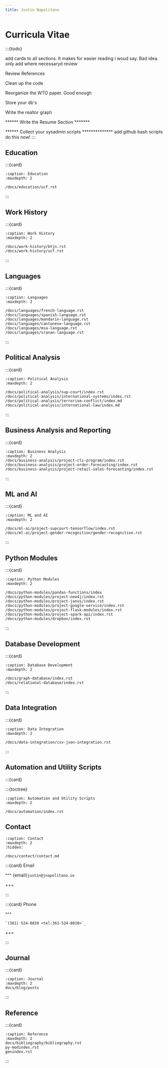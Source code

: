 ```yaml
---
title: Justin Napolitano
---
```

# Curricula Vitae

:::{todo}


add cards to all sections.  It makes for easier reading i woud say.   Bad idea.  only add where necessaryd
    review

Review References

Clean up the code

Reorganize the WTO paper. 
    Good enough

Store your db's

Write the realtor graph

****** Write the Resume Section *******

****** Collect your sysadmin scripts **************
    add github bash scripts do this now!
:::

## Education


:::{card}

```{toctree}
:caption: Education
:maxdepth: 2

/docs/education/ucf.rst

```

:::

## Work History


:::{card}

```{toctree}
:caption: Work History
:maxdepth: 2

/docs/work-history/btjn.rst
/docs/work-history/ucf.rst
```
:::

## Languages


:::{card}


```{toctree}
:caption: Languages
:maxdepth: 2

/docs/languages/french-language.rst
/docs/languages/spanish-language.rst
/docs/languages/mandarin-language.rst
/docs/languages/cantonese-language.rst
/docs/languages/msa-language.rst
/docs/languages/sranan-language.rst
```
:::

## Political Analysis


:::{card}

```{toctree}
:caption: Political Analysis
:maxdepth: 2

/docs/political-analysis/sup-court/index.rst
/docs/political-analysis/international-systems/index.rst
/docs/political-analysis/terrorism-conflict/index.md
/docs/political-analysis/international-law/index.md
```
:::

## Business Analysis and Reporting


:::{card}

```{toctree}
:caption: Business Analysis
:maxdepth: 2
/docs/business-analysis/project-cli-program/index.rst
/docs/business-analysis/project-order-forecasting/index.rst
/docs/business-analysis/project-retail-sales-forecasting/index.rst
```
:::
## ML and AI


:::{card}

```{toctree}
:caption: ML and AI
:maxdepth: 2

/docs/ml-ai/project-supcourt-tensorflow/index.rst
/docs/ml-ai/project-gender-recognition/gender-recognition.rst

```
:::

## Python Modules


:::{card}

```{toctree}
:caption: Python Modules
:maxdepth: 2

/docs/python-modules/pandas-functions/index
/docs/python-modules/project-neo4j/index.rst
/docs/python-modules/project-janus/index.rst
/docs/python-modules/project-google-service/index.rst
/docs/python-modules/project-flask-modules/index.rst
/docs/python-modules/project-spark-api/index.rst
/docs/python-modules/dropbox/index.rst
```
:::

## Database Development


:::{card}

```{toctree}
:caption: Database Development
:maxdepth: 2

/docs/graph-database/index.rst
/docs/relational-database/index.rst
```
:::

## Data Integration

:::{card}

```{toctree}
:caption: Data Integration
:maxdepth: 2

/docs/data-integration/csv-json-integration.rst

```

:::


## Automation and Utility Scripts

:::{card}

:::{toctree}

    :caption: Automation and Utility Scripts
    :maxdepth: 2

    /docs/automation/index.rst


## Contact 

```{toctree}
:caption: Contact
:maxdepth: 2
:hidden:

/docs/contact/contact.md

```



:::{card} Email

^^^
{email}`justin@jnapolitano.io`

+++

:::


:::{card} Phone

^^^
```{eval-rst}
`(361) 524-8810 <tel:361-524-8810>`_
```
+++

:::

## Journal 

:::{card}

```{toctree}
:caption: Journal
:maxdepth: 2
docs/blog/posts
```
:::

## Reference

:::{card}

```{toctree}
:caption: Reference
:maxdepth: 2
docs/bibliography/bibliography.rst
py-modindex.rst
genindex.rst
```


:::
